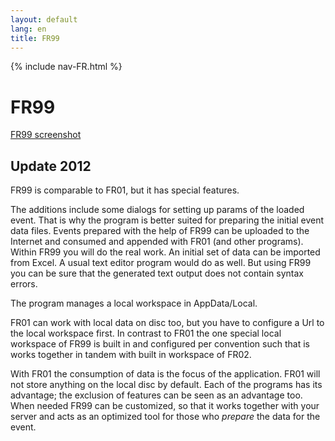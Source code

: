 ```yaml
---
layout: default
lang: en
title: FR99
---
```


{% include nav-FR.html %}

# FR99

[FR99 screenshot](../images/FR99.png)

## Update 2012

FR99 is comparable to FR01, but it has special features.

The additions include some dialogs for setting up params of the loaded event.
That is why the program is better suited for preparing the initial event data files.
Events prepared with the help of FR99 can be uploaded to the Internet and consumed and appended with FR01 (and other programs).
Within FR99 you will do the real work. An initial set of data can be imported from Excel.
A usual text editor program would do as well.
But using FR99 you can be sure that the generated text output does not contain syntax errors.

The program manages a local workspace in AppData/Local.

FR01 can work with local data on disc too, but you have to configure a Url to the local workspace first.
In contrast to FR01 the one special local workspace of FR99 is built in
and configured per convention
such that is works together in tandem with built in workspace of FR02.

With FR01 the consumption of data is the focus of the application.
FR01 will not store anything on the local disc by default.
Each of the programs has its advantage; the exclusion of features can be seen as an advantage too.
When needed FR99 can be customized,
so that it works together with your server and acts as an optimized tool for those who *prepare* the data for the event.
